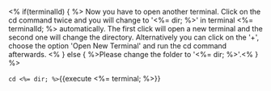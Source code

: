 <% if(terminalId) { %>
Now you have to open another terminal. Click on the cd command twice and you will change to '<%= dir; %>' in terminal <%= terminalId; %> automatically. The first click will open a new terminal and the second one will change the directory. Alternatively you can click on the '+', choose the option 'Open New Terminal' and run the cd command afterwards. 
<% } else { %>Please change the folder to '<%= dir; %>'.<% } %>

`cd <%= dir; %>`{{execute <%= terminal; %>}}
